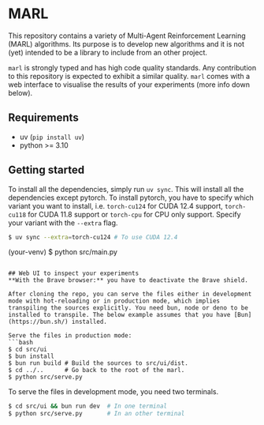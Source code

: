 # MARL
This repository contains a variety of Multi-Agent Reinforcement Learning (MARL) algorithms. Its purpose is to develop new algorithms and it is not (yet) intended to be a library to include from an other project.

`marl` is strongly typed and has high code quality standards. Any contribution to this repository is expected to exhibit a similar quality.
`marl` comes with a web interface to visualise the results of your experiments (more info down below).

## Requirements
- uv (`pip install uv`)
- python >=  3.10

## Getting started
To install all the dependencies, simply run `uv sync`. This will install all the dependencies except pytorch.
To install pytorch, you have to specify which variant you want to install, i.e. `torch-cu124` for CUDA 12.4 support, `torch-cu118` for CUDA 11.8 support or `torch-cpu` for CPU only support. Specify your variant with the `--extra` flag.
```bash
$ uv sync --extra=torch-cu124 # To use CUDA 12.4
```
(your-venv) $ python src/main.py
```

## Web UI to inspect your experiments
**With the Brave browser:** you have to deactivate the Brave shield.

After cloning the repo, you can serve the files either in development mode with hot-reloading or in production mode, which implies transpiling the sources explicitly. You need bun, node or deno to be installed to transpile. The below example assumes that you have [Bun](https://bun.sh/) installed.

Serve the files in production mode:
```bash
$ cd src/ui
$ bun install
$ bun run build # Build the sources to src/ui/dist.
$ cd ../..      # Go back to the root of the marl.
$ python src/serve.py
```

To serve the files in development mode, you need two terminals.
```bash
$ cd src/ui && bun run dev  # In one terminal
$ python src/serve.py       # In an other terminal
```
